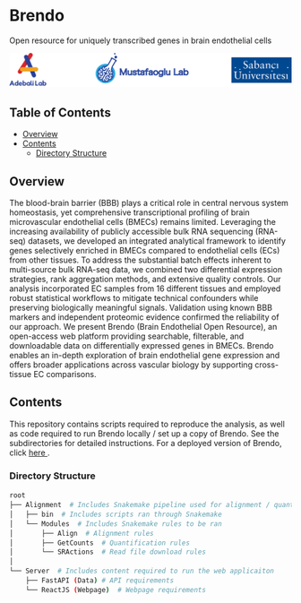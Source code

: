 # Brendo
Open resource for uniquely transcribed genes in brain endothelial cells

<img  src="https://github.com/CompGenomeLab/brendo/blob/dev/home_banner.png"/>

## Table of Contents
* [Overview](#overview)
* [Contents](#repocontents)
	* [Directory Structure](#dirstructure)


## Overview <a name="overview"></a>

The blood-brain barrier (BBB) plays a critical role in central nervous system homeostasis, yet comprehensive transcriptional profiling of brain microvascular endothelial cells (BMECs) remains limited. Leveraging the increasing availability of publicly accessible bulk RNA sequencing (RNA-seq) datasets, we
developed an integrated analytical framework to identify genes selectively enriched in BMECs compared to endothelial cells (ECs) from other tissues. To address the substantial batch effects inherent to multi-source bulk RNA-seq data, we combined two differential expression strategies, rank aggregation methods, and extensive quality controls. Our analysis incorporated EC samples from 16 different tissues and employed robust statistical workflows to mitigate technical confounders while preserving biologically meaningful signals. Validation using known BBB markers and independent proteomic evidence confirmed the reliability of our approach. We present Brendo (Brain Endothelial Open Resource), an open-access web platform providing searchable, filterable, and downloadable data on differentially expressed genes in BMECs. Brendo enables an in-depth exploration of brain endothelial gene expression and offers broader applications across vascular biology by supporting cross-tissue EC comparisons.

## Contents <a name="repocontents"></a>

This repository contains scripts required to reproduce the analysis, as well as code required to run Brendo locally / set up a copy of Brendo. See the subdirectories for detailed instructions. For a deployed version of Brendo, click <a href="https://brendo.sabanciuniv.edu" target="_blank"> here </a>.


###  Directory Structure <a name="dirstructure"></a>
```bash
root
├── Alignment  # Includes Snakemake pipeline used for alignment / quantification
│	├── bin  # Includes scripts ran through Snakemake
│   └── Modules  # Includes Snakemake rules to be ran  
│	    ├── Align  # Alignment rules
│       ├── GetCounts  # Quantification rules
│       └── SRActions  # Read file download rules
│
└── Server  # Includes content required to run the web applicaiton
	├── FastAPI (Data) # API requirements
	└── ReactJS (Webpage)  # Webpage requirements
```
